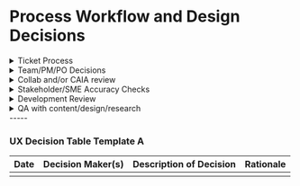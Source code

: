 # Process Workflow and Design Decisions

<details>
  
<summary>Ticket Process</summary>

### Ticket Creation
- Ticket creation is not exclusive to PMs - Anyone on the team can create a ticket!
- A ticket should include:
  - Background: Why we are doing this work and any important context
  - Benefit to the Veteran: To continually base our work around user-centered outcomes
  - Resource links: Anything the assignee might need to reference in order to complete the ticket
  - Tasks: A checklist of action items that must be completed before closing the ticket
  - Acceptance criteria: The definition of done for the ticket. This criteria must be met before closing the ticket.
- Refer to the team's [definition of ready](https://docs.google.com/presentation/d/1v32urMBT9IU7BBZHuLJN3Tap4dTTxSlbxQ38dFWtpYg/edit#slide=id.g2b7676c8a1f_0_0) before starting work on a ticket

### Ticket Refinement and Pointing
- Tickets should be refined prior to being pointed
  - If you're unsure of ticket content and completeness, either have the team review it async via Slack or in biweekly backlog refinement  
- Tickets should be pointed prior to being self-assigned
  - Refer to the team's [guidelines on how to point tickets](https://docs.google.com/presentation/d/1v32urMBT9IU7BBZHuLJN3Tap4dTTxSlbxQ38dFWtpYg/edit#slide=id.g2652fddd673_0_311)
- Optional but helpful tip: Put initials next to tasks indicating who will complete them if there are multiple assignees to one ticket

### Working On and Completing a Ticket
- Check off task items in the ticket as you complete them so all team members are aware of progress
- Leave comments on tickets to convey decisions made and/or artifacts created that are relevant to the ticket
- Refer to the team's guidelines for [definition of done](https://docs.google.com/presentation/d/1v32urMBT9IU7BBZHuLJN3Tap4dTTxSlbxQ38dFWtpYg/edit#slide=id.g2330c998e95_0_5) before closing a ticket

</details>

<details>
  
<summary>Team/PM/PO Decisions</summary>

### Team/PM Decisions

- It is up to the designer to seek out discussion time with the internal team as needed to keep projects moving along. This is why our work is able to be so autonomous - you're trusted to manage subtasks like this.
- Use Slack for small, straightforward questions or to decide whether a meeting is needed.
- The team has recurring meetings that may be used for smaller discussion points if not much time is needed:
  - Parking lot after stand-up
  - Backlog grooming and sprint planning typically don't run for the full allotted time and can allow for small discussions
  - Can use some time in team retro if your question or topic is still nebulous as far as next steps or how to accomplish
- Don't hesitate to schedule asynchronous meetings with appropriate team members to discuss and make decisions. This is often necessary at some point in the project timeline.
  - It's recommended to do this early on with engineers as you're ideating so they can flag any technical considerations or blockers.
 
### PO Decisions
- Our VA product owner (Patrick Bateman) manages several VA.gov teams. He doesn't need to (and doesn't have the time to) be aware of every detail of our projects but should be aware of the general direction and project timeline.
- Use the 10-10 team<>Product Lead bi-weekly touchbase meeting to update Patrick on any major developments for in-flight projects.
- Slack can also be used to communicate with Patrick for smaller questions that don't require a meeting. He may be slow to respond due to his schedule. If he'll be out for any significant amount of time, the DM puts this on the team calendar.
- There is a weekly PO/PM touchbase meeting that can be used for PO questions if needed. Let your PM know if you'd like them to bring something up to Patrick in that meeting.
  - The PMs post notes from this meeting in Github [here](https://github.com/department-of-veterans-affairs/va.gov-team/tree/master/products/health-care/application/va-application/Meetings/PO_PM%20meeting%20notes).
- If you need to schedule any asynchronous time with Patrick, let the DM (Emily) know so she can schedule it.

</details>

<details>

<summary>Collab and/or CAIA review</summary>

### Collaboration Cycle
- Since the nature of our work is typically making updates to existing forms or creating new products/features that have a government mandated deadline, we often don't use the collaboration cycle.
- If we were working on a new major feature or form that didn't have a tight deadline and incorporated components and integrations that we net new to the team, this would be an appropriate use case for the collab cycle.
- For more info on the collaboration cycle, how to kick off and how to navigate all the steps, see [Platform documentation](https://depo-platform-documentation.scrollhelp.site/collaboration-cycle/).

### CAIA Review
- We must have a content SME from CAIA review our work any time that content is changing.
- The typical cycle for a health enrollment project involves CAIA review instead of the full collaboration cycle.
- See our [content collaboration process](https://github.com/department-of-veterans-affairs/va.gov-team/blob/master/products/health-care/application/va-application/ux-team/process-content-collab.md) for more info on what to do to set up for CAIA review, how to submit a ticket, and how to collaborate with content SMEs.

</details>

<details>

<summary>Stakeholder/SME Accuracy Checks</summary>
<br>
In our project lifecycles, a lot of questions come up that only our subject matter experts (SMEs) can answer for us. We have recurring meetings set up with our stakeholders for our 3 forms and we have alternative ways to get in touch with them outside of those meetings.

### Recurring SME/Stakeholder Meetings

- We have biweekly calls with HEC (health enrollment center) stakeholders who help with the 10-10EZ and EZR forms.
  - We use these calls to ask questions we needs answers to to unblock our work, especially if our questions are easier to discuss in a meeting than in an email and/or the questions are likely easy to answer on the spot.
  - We prepare an agenda prior to this meeting via Slack.
  - It's perfectly fine to share your screen and have open conversation about in-flight designs in these meetings if time allows.
  - We often utilize these meetings to conduct planned workshops with our stakeholders (see next section for more info).
- We typically have a biweekly call with our CG (caregiver) stakeholders where we cover questions on in-flight work and upcoming initiatives.
  - We use these the same way as the HEC calls, but the frequency of the calls tends to correlate to whether we're actively working on the 10-10CG form or not. We typically increase these calls to weekly when we're working on the form, and sometimes may skip it for months if there's no active work on the form.
 
### SME Workshops

We often utilize our biweekly HEC stakeholder call and/or our recurring CG stakeholder call to conduct planned workshops with SMEs. These can also be scheduled asynchronously outside of our recurring meetings if necessary. Here are some tips for planning and facilitating SME workshops:

- Give the stakeholder group a heads up about the workshop preferably in the previous biweekly meeting with them.
- Plan for workshop sessions to take less than an hour. You can hold a multi-part workshop if you need more time than that.
- We often use [Mural](https://app.mural.co/t/departmentofveteransaffairs9999/r/1670613238628) for workshops but it's up to you what materials are needed to facilitate the conversation and get the information you're seeking.
- Workshop materials should be polished and reviewed by the team, our OCTO design lead, and our VA product owner.
  - Lean on your fellow designers, your PM, and our OCTO design lead to provide input on the workshop structure in your planning phase.
  - You may want to do a practice session of a workshop with the team before the meeting.
- Send an email to the HEC or CG group the week of the workshop (preferably on the Monday before) to give an overview of what we'll be covering in the workshop and send a link to the Mural (if applicable) that we'll be using. We've seen this approach to be the most effective in the stakeholders being prepared for our asks before the meeting.
- Don't expect stakeholders to be able to write directly in Mural as they often aren't able to get access. Arrange for someone to take notes in Mural.
- Tell the stakeholders in the meeting what you'll do to follow up and make sure you follow through on that promise.

### Communicating via Email with SMEs

- When you need an answer to something quick to unblock work, email communication may be the best way to go.
- This is also the best option if you need SMEs to provide extensive feedback or look further into things which may not be possible to answer on the spot in a call.
- Use your best judgement when making asks via email. Remember that our SMEs aren't looking at the online forms every day like we are. They need context in order to digest our questions which may be screenshots or additional explanation. 

### SME Communication Best Practices

- Our SMEs are normal people just like us who all want the best outcomes for Veterans. However, we always try to approach conversations with them in meetings and via email as professionally and buttoned up as possible.
- Put yourself in the stakeholders' shoes and think about what context they will need in order to understand your questions and/or digest your designs.
- **Preparation is key.** Before stakeholder meetings, have any artifacts you need to share pulled up and any questions you plan to ask written down somewhere with space for you to take notes on responses.
  - Make sure you've done your due diligence of looking for answers and information that we already have on hand before asking questions of our stakeholders. 

</details>

<details>
<summary>Development Review</summary>

- Development typically begins once content collaboration is completed.
- To prevent a lot of last-minute changes and requests from CAIA, we implement a content freeze date and aim to get all mandatory content updates into Figma by then.
  - We determine content and code freezes as a team during release planning and ensure those dates are agreed upon, understood, and communicated to relevant parties.
  - If there are content suggestions from CAIA after that date that aren't mandatory based on the product brief, we document those suggestions in Figma in a "future" section within the page created for the specific ticket.
  - We aim to revisit those suggestions after launch or on the next iteration of changes for the form depending on their urgency.
- The designer should look through the review instance once ready from devs and surface any discrepancies. Then they should verify any changes needed have been made. 

</details>

<details>
  
<summary>QA with content/design/research</summary>

- Our QA engineer is embedded on the team but also serves other healthcare-related teams.
- They will create test cases for QA based on Figma designs.
- Durihng QA, they will create tickets for developers to fix any discrepancies found during QA.
- The QA engineer may have questions for the designer which can typically be resolved on Slack.

</details>
-----

### UX Decision Table Template A

| Date | Decision Maker(s) | Description of Decision | Rationale |
|------|-------------------|-------------------------|-----------|
|      |                   |                         |           |
